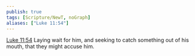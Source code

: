 ```yaml
---
publish: true
tags: [Scripture/NewT, noGraph]
aliases: ["Luke 11:54"]
---
```

[Luke 11:54](https://churchofjesuschrist.org/study/scriptures/nt/luke/11?lang=eng&id=p54#p54) Laying wait for him, and seeking to catch something out of his mouth, that they might accuse him.





